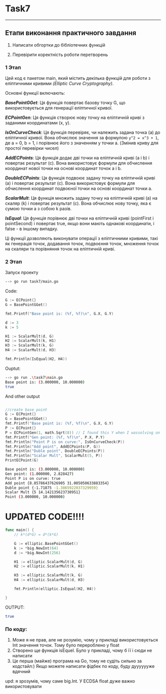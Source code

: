 # Task7

---

## Етапи виконання практичного завдання
1. Написати обгортки до бібліотечних функцій

2. Перевірити коректність роботи перетворень

### 1 Этап


Цей код є пакетом main, який містить декілька функцій для роботи з еліптичними кривими _(Elliptic Curve Cryptography)_.

Основні функції включають:

***BasePointGGet***: Ця функція повертає базову точку G, що використовується для генерації еліптичної кривої.

***ECPointGen***: Ця функція створює нову точку на еліптичній криві з заданими координатами (x, y).

***IsOnCurveCheck***: Ця функція перевіряє, чи належить задана точка (a) до еліптичної кривої. Вона обчислює значення за формулою `y^2 = x^3 + 1`, де a = 0, b = 1, і порівнює його з значенням y точки a. (Змінив криву для простої перевірки чисел)

***AddECPoints***: Ця функція додає дві точки на еліптичній криві (a і b) і повертає результат (c). Вона використовує формули для обчислення координат нової точки на основі координат точок a і b.

***DoubleECPoints***: Ця функція подвоює задану точку на еліптичній криві (a) і повертає результат (c). Вона використовує формули для обчислення координат подвоєної точки на основі координат точки a.

***ScalarMult***: Ця функція множить задану точку на еліптичній криві (a) на скаляр (k) і повертає результат (c). Вона обчислює нову точку, яка є сумою точки a з собою k разів.

***IsEqual***: Ця функція порівнює дві точки на еліптичній криві (pointFirst і pointSecond) і повертає true, якщо вони мають однакові координати, і false - в іншому випадку.

Ці функції дозволяють виконувати операції з еліптичними кривими, такі як генерація точок, додавання точок, подвоєння точок, множення точок на скаляри та порівняння точок на еліптичній криві.






### 2 Этап

Запуск проекту 

```Bash
--> go run task7/main.go
```

Code: 

``` GO
G := ECPoint{}
G = BasePointGGet()

fmt.Printf("Base point is: (%f, %f)\n", G.X, G.Y)

d := 3
k := 5

H1 := ScalarMult(d, G)
H2 := ScalarMult(k, H1)
H3 := ScalarMult(k, G)
H4 := ScalarMult(d, H3)

fmt.Println(IsEqual(H2, H4))

```

Ouptut: 
```Bash
--> go run .\task7\main.go
Base point is: (3.000000, 10.000000)
true
```

And other output 


 ```GO

//create base point
G := ECPoint{}
G = BasePointGGet()
fmt.Printf("Base point is: (%f, %f)\n", G.X, G.Y)
P := ECPoint{}
P = ECPointGen(1, math.Sqrt(8)) // I found this Y when I wassolving on paper
fmt.Printf("Gen point: (%f, %f)\n", P.X, P.Y)
fmt.Println("Point P is on curve:", IsOnCurveCheck(P))
fmt.Println("Add point", AddECPoints(P, G))
fmt.Println("Duble point", DoubleECPoints(P))
fmt.Println("Scalar Mult", ScalarMult(5, P))
PrintECPoint(G)
```

```BASH
Base point is: (3.000000, 10.000000)
Gen point: (1.000000, 2.828427)
Point P is on curve: true
Add point {8.85786437626905 31.005050633883354}
Duble point {-1.71875 -1.3865922037329959}
Scalar Mult {5 14.142135623730951}
Point (3.000000, 10.000000)
```


# UPDATED CODE!!!!
```go
func main() {
	// k*(d*G) = d*(k*G)

	G := elliptic.BasePointGGet()
	k := *big.NewInt(64)
	d := *big.NewInt(256)

	H1 := elliptic.ScalarMult(d, G)
	H2 := elliptic.ScalarMult(k, H1)

	H3 := elliptic.ScalarMult(k, G)
	H4 := elliptic.ScalarMult(d, H3)

	fmt.Println(elliptic.IsEqual(H2, H4))

}
```

OUTPUT:
```bash
true
```
### По коду:
1. Може я не прав, але не розумію, чому у прикладі використовується Int значення точок. Тому було перероблено у float 
2. Створено ще функція isEquel. Було у прикладі, чому б її і сюди не написати
3. Це перша (майже) програма на Go, тому не судіть сильно за кодстайл:) Якщо можете написати фідбек по коду, буду дууууууже вдячний

upd: я зрозумів, чому саме big.Int. У ECDSA float дуже важко використовувати 
